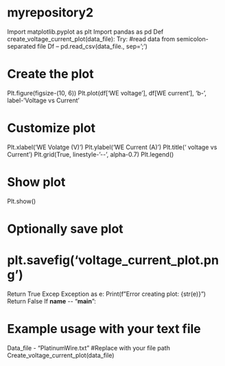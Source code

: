 # myrepository2
Import matplotlib.pyplot as plt
Import pandas as pd
Def create_voltage_current_plot(data_file):
Try:
#read data from semicolon-separated file
Df – pd.read_csv(data_file., sep=’;’)
# Create the plot
Plt.figure(figsize-(10, 6))
Plt.plot(df[‘WE voltage’], df[WE current’], ‘b-’, label-’Voltage vs Current’
# Customize plot
Plt.xlabel(‘WE Volatge (V)’)
Plt.ylabel(‘WE Current (A)’)
Plt.title(‘ voltage vs Current’)
Plt.grid(True, linestyle-’--’, alpha-0.7)
Plt.legend()
# Show plot
Plt.show()
# Optionally save plot
# plt.savefig(‘voltage_current_plot.png’)
Return True
Excep Exception as e:
Print(f”Error creating plot: {str(e)}”)
Return False
If __name__ -- “__main__”:
# Example usage with your text file
Data_file - “PlatinumWire.txt” #Replace with your file path
Create_voltage_current_plot(data_file)
